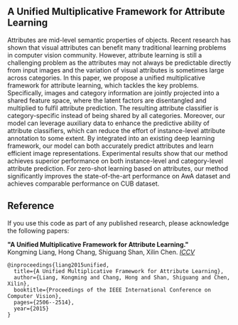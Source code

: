 ## A Unified Multiplicative Framework for Attribute Learning

Attributes are mid-level semantic properties of objects. Recent research has shown that visual attributes can benefit many traditional learning problems in computer vision community. However, attribute learning is still a challenging problem as the attributes may not always be predictable directly from input images and the variation of visual attributes is sometimes large across categories. In this paper, we propose a unified multiplicative framework for attribute learning, which tackles the key problems. Specifically, images and category information are jointly projected into a shared feature space, where the latent factors are disentangled and multiplied to fulfil attribute prediction. The resulting attribute classifier is category-specific instead of being shared by all  categories. Moreover, our model can leverage auxiliary data to enhance the predictive ability of attribute classifiers, which can reduce the effort of instance-level attribute annotation to some extent. By integrated into an existing deep learning framework, our model can both accurately predict attributes and learn efficient image representations. Experimental results show that our method achieves superior performance on both instance-level and category-level attribute prediction. For zero-shot learning based on attributes, our method significantly improves the state-of-the-art performance on AwA dataset and achieves comparable performance on CUB dataset.

## Reference

If you use this code as part of any published research, please acknowledge the
following papers:

**"A Unified Multiplicative Framework for Attribute Learning."**  
Kongming Liang, Hong Chang, Shiguang Shan, Xilin Chen. *[ICCV](http://www.cv-foundation.org/openaccess/content_iccv_2015/papers/Liang_A_Unified_Multiplicative_ICCV_2015_paper.pdf)*

	@inproceedings{liang2015unified,
	  title={A Unified Multiplicative Framework for Attribute Learning},
	  author={Liang, Kongming and Chang, Hong and Shan, Shiguang and Chen, Xilin},
	  booktitle={Proceedings of the IEEE International Conference on Computer Vision},
	  pages={2506--2514},
	  year={2015}
	}